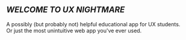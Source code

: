 ## _WELCOME TO UX NIGHTMARE_

A possibly (but probably not) helpful educational app for UX students. \
Or just the most unintuitive web app you've ever used.
